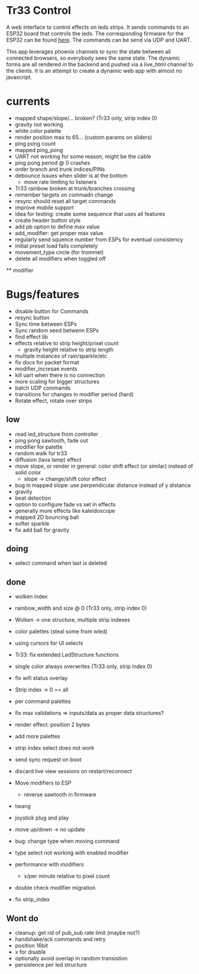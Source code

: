 # Tr33 Control

A web interface to control effects on leds strips. It sends commands to an ESP32 board that controls the leds. The corresponding firmware for the ESP32 can be found [here](https://github.com/xHain-hackspace/tr33). The commands can be send via UDP and UART.

This app leverages phoenix channels to sync the state between all connected browsers, so everybody sees the same state. The dynamic forms are all rendered in the backend and pushed via a live_html channel to the clients. It is an attempt to create a dynamic web app with almost no javascript.

# currents
* mapped shape/slope/... broken? (Tr33 only, strip index 0)
* gravity not working
* white color palette
* render position max to 65... (custom params on sliders)
* ping pong count
* mapped ping_pong
* UART not working for some reason, might be the cable
* ping pong period @ 0 crashes
* order branch and trunk indices/PINs
* debounce issues when slider is at the bottom
  * move rate limiting to listeners
* Tr33 rainbow broken at trunk/branches crossing
* remember targets on commadn change
* resync should reset all target commands
* improve mobile support
* Idea for testing: create some sequence that uses all features
* create header button style
* add pb option to define max value
* add_modifier: get proper max value 
* regularly send squence number from ESPs for eventual consistency
* initial preset load fails completely
* movement_type circle (for trommel)
* delete all modifiers when toggled off

** modifier

# Bugs/features
* disable button for Commands
* resync button
* Sync time between ESPs
* Sync random seed betwenn ESPs
* find effect lib
* effects relative to strip height/prixel count
  * gravity height relative to strip length
* multiple instances of rain/sparkle/etc
* fix docs for packet format
* modifier_incresae events
* kill uart when there is no connection
* more scaling for bigger structures
* batch UDP commands
* transitions for changes in modifier period (hard)
* Rotate effect, rotate over strips

## low
* read led_structure from controller
* ping pong sawtooth, fade out
* modifier for palette 
* random walk for tr33
* diffusion (lava lamp) effect
* move slope, or render in general: color shift effect (or similar) instead of solid color 
  * slope -> change/shift color effect 
* bug in mapped slope: use perpendicular distance instead of y distance
* gravity
* beat detection
* option to configure fade vs set in effects
* generally more effects like kaleidoscope
* mapped 2D bouncing ball
* softer sparkle
* fix add ball for gravity

## doing
* select command when last is deleted 

## done
* wolken index
* rainbow_width and size @ 0 (Tr33 only, strip index 0)
* Wolken -> one structure, multiple strip indexes
* color palettes (steal some from wled)
* using cursors for UI selects

* Tr33: fix extended LedStructure functions
* single color always overwrites (Tr33 only, strip index 0)
* fix wifi status overlay
* Strip index -> 0 == all
* per command palettes
* fix max validations => inputs/data as proper data structures?
* render effect: position 2 bytes
* add more palettes
* strip index select does not work
* send sync request on boot
* discard live view sessions on restart/reconnect
* Move modifiers to ESP
  * reverse sawtooth in firmware
* twang
* joystick plug and play
* move up/down -> no update
* bug: change type when moving command
* type select not working with enabled modifier
* performance with modifiers
  * x/per minute relative to pixel count
* double check modifier migration
* fix strip_index


## Wont do
* cleanup: get rid of pub_sub rate limit (maybe not?)
* handshake/ack commands and retry
* position 16bit
* x for disable
* optionally avoid overlap in random transistion
* persistence per led structure